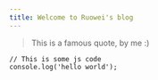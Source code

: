 ```yaml
---
title: Welcome to Ruowei's blog
---
```


> This is a famous quote, by me :)

```
// This is some js code
console.log('hello world');
```
